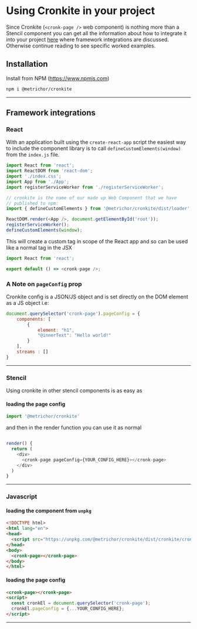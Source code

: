 # Using Cronkite in your project

Since Cronkite (`<cronk-page />` web component) is nothing more than a Stencil component you can get all the information about how to integrate it into your project [here](https://stenciljs.com/docs/overview) where framework integrations are discussed. Otherwise continue reading to see specific worked examples.


## Installation

Install from NPM (https://www.npmjs.com)

```sh
npm i @metrichor/cronkite
```

---

## Framework integrations

### React

With an application built using the `create-react-app` script the easiest way to include the component library is to call `defineCustomElements(window)` from the `index.js` file.

```javascript
import React from 'react';
import ReactDOM from 'react-dom';
import './index.css';
import App from './App';
import registerServiceWorker from './registerServiceWorker';

// cronkite is the name of our made up Web Component that we have
// published to npm:
import { defineCustomElements } from '@metrichor/cronkite/dist/loader';

ReactDOM.render(<App />, document.getElementById('root'));
registerServiceWorker();
defineCustomElements(window);
```

This will create a custom tag in scope of the React app and so can be used like a normal tag in the JSX

```javascript
import React from 'react';

export default () => <cronk-page />;
```

### A Note on `pageConfig` prop

Cronkite config is a JSON/JS object and is set directly on the DOM element as a JS object i.e:

```javascript
document.querySelector('cronk-page').pageConfig = {
    components: [
        {
            element: "h1",
            "@innerText": "Hello world!"
        }
    ],
    streams : []
}
```

---

### Stencil

Using cronkite in other stencil components is as easy as

#### loading the page config

```javascript
import '@metrichor/cronkite'
```

and then in the render function you can use it as normal

```javascript

render() {
  return (
    <div>
      <cronk-page pageConfig={YOUR_CONFIG_HERE}></cronk-page>
    </div>
  )
}

```

---

### Javascript

#### loading the component from `unpkg`

```html
<!DOCTYPE html>
<html lang="en">
<head>
  <script src="https://unpkg.com/@metrichor/cronkite/dist/cronkite/cronkite.js"></script>
</head>
<body>
  <cronk-page></cronk-page>
</body>
</html>
```

#### loading the page config

```html
<cronk-page></cronk-page>
<script>
  const cronkEl = document.querySelector('cronk-page');
  cronkEl.pageConfig = {...YOUR_CONFIG_HERE};
</script>
```

---
